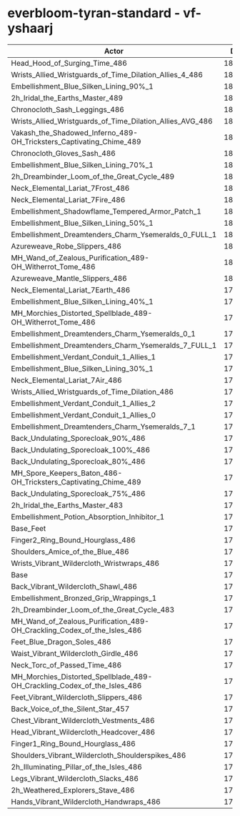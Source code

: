 # everbloom-tyran-standard - vf-yshaarj
| Actor | DPS | Increase |
|---|:---:|:---:|
|Head_Hood_of_Surging_Time_486|181957|1.74%|
|Wrists_Allied_Wristguards_of_Time_Dilation_Allies_4_486|181471|1.47%|
|Embellishment_Blue_Silken_Lining_90%_1|181264|1.36%|
|2h_Iridal_the_Earths_Master_489|181229|1.34%|
|Chronocloth_Sash_Leggings_486|181001|1.21%|
|Wrists_Allied_Wristguards_of_Time_Dilation_Allies_AVG_486|181001|1.21%|
|Vakash_the_Shadowed_Inferno_489-OH_Tricksters_Captivating_Chime_489|180965|1.19%|
|Chronocloth_Gloves_Sash_486|180875|1.14%|
|Embellishment_Blue_Silken_Lining_70%_1|180685|1.03%|
|2h_Dreambinder_Loom_of_the_Great_Cycle_489|180484|0.92%|
|Neck_Elemental_Lariat_7Frost_486|180352|0.85%|
|Neck_Elemental_Lariat_7Fire_486|180283|0.81%|
|Embellishment_Shadowflame_Tempered_Armor_Patch_1|180255|0.79%|
|Embellishment_Blue_Silken_Lining_50%_1|180249|0.79%|
|Embellishment_Dreamtenders_Charm_Ysemeralds_0_FULL_1|180231|0.78%|
|Azureweave_Robe_Slippers_486|180203|0.76%|
|MH_Wand_of_Zealous_Purification_489-OH_Witherrot_Tome_486|180058|0.68%|
|Azureweave_Mantle_Slippers_486|180028|0.66%|
|Neck_Elemental_Lariat_7Earth_486|179960|0.63%|
|Embellishment_Blue_Silken_Lining_40%_1|179908|0.60%|
|MH_Morchies_Distorted_Spellblade_489-OH_Witherrot_Tome_486|179892|0.59%|
|Embellishment_Dreamtenders_Charm_Ysemeralds_0_1|179882|0.58%|
|Embellishment_Dreamtenders_Charm_Ysemeralds_7_FULL_1|179848|0.56%|
|Embellishment_Verdant_Conduit_1_Allies_1|179718|0.49%|
|Embellishment_Blue_Silken_Lining_30%_1|179697|0.48%|
|Neck_Elemental_Lariat_7Air_486|179676|0.47%|
|Wrists_Allied_Wristguards_of_Time_Dilation_486|179613|0.43%|
|Embellishment_Verdant_Conduit_1_Allies_2|179592|0.42%|
|Embellishment_Verdant_Conduit_1_Allies_0|179552|0.40%|
|Embellishment_Dreamtenders_Charm_Ysemeralds_7_1|179497|0.37%|
|Back_Undulating_Sporecloak_90%_486|179368|0.30%|
|Back_Undulating_Sporecloak_100%_486|179310|0.26%|
|Back_Undulating_Sporecloak_80%_486|179262|0.24%|
|MH_Spore_Keepers_Baton_486-OH_Tricksters_Captivating_Chime_489|179254|0.23%|
|Back_Undulating_Sporecloak_75%_486|179220|0.21%|
|2h_Iridal_the_Earths_Master_483|179187|0.19%|
|Embellishment_Potion_Absorption_Inhibitor_1|179135|0.16%|
|Base_Feet|179076|0.13%|
|Finger2_Ring_Bound_Hourglass_486|179038|0.11%|
|Shoulders_Amice_of_the_Blue_486|178987|0.08%|
|Wrists_Vibrant_Wildercloth_Wristwraps_486|178881|0.02%|
|Base|178840|0.00%|
|Back_Vibrant_Wildercloth_Shawl_486|178834|0.00%|
|Embellishment_Bronzed_Grip_Wrappings_1|178819|-0.01%|
|2h_Dreambinder_Loom_of_the_Great_Cycle_483|178797|-0.02%|
|MH_Wand_of_Zealous_Purification_489-OH_Crackling_Codex_of_the_Isles_486|178772|-0.04%|
|Feet_Blue_Dragon_Soles_486|178718|-0.07%|
|Waist_Vibrant_Wildercloth_Girdle_486|178673|-0.09%|
|Neck_Torc_of_Passed_Time_486|178612|-0.13%|
|MH_Morchies_Distorted_Spellblade_489-OH_Crackling_Codex_of_the_Isles_486|178582|-0.14%|
|Feet_Vibrant_Wildercloth_Slippers_486|178505|-0.19%|
|Back_Voice_of_the_Silent_Star_457|178417|-0.24%|
|Chest_Vibrant_Wildercloth_Vestments_486|178386|-0.25%|
|Head_Vibrant_Wildercloth_Headcover_486|178363|-0.27%|
|Finger1_Ring_Bound_Hourglass_486|178258|-0.33%|
|Shoulders_Vibrant_Wildercloth_Shoulderspikes_486|178167|-0.38%|
|2h_Illuminating_Pillar_of_the_Isles_486|178090|-0.42%|
|Legs_Vibrant_Wildercloth_Slacks_486|178040|-0.45%|
|2h_Weathered_Explorers_Stave_486|177960|-0.49%|
|Hands_Vibrant_Wildercloth_Handwraps_486|177844|-0.56%|
